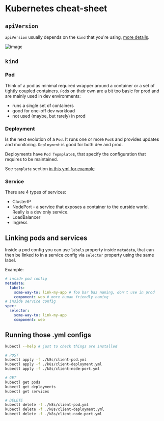 # Kubernetes cheat-sheet

## `apiVersion`

`apiVersion` usually depends on the `kind` that you're using, [more details](https://matthewpalmer.net/kubernetes-app-developer/articles/kubernetes-apiversion-definition-guide.html).

![image](https://user-images.githubusercontent.com/26703675/62350427-9a983200-b4fa-11e9-847b-d5b660329d3d.png)

## `kind`

### Pod

Think of a pod as minimal required wrapper around a container or a set of tightly coupled containers. `Pod`s on their own are a bit too basic for prod and are mainly used in dev environments:

- runs a single set of containers
- good for one-off dev workload
- not used (maybe, but rarely) in prod

### Deployment

Is the next evolution of a `Pod`. It runs one or more `Pod`s and provides updates and monitoring. `Deployment` is good for both dev and prod.

Deployments have `Pod Tepmplate`s, that specify the configuration that requires to be maintained.

See `template` section [in this yml for example](./k8s/client-deployment.yml)

### Service

There are 4 types of services:

- ClusterIP
- NodePort - a service that exposes a container to the ourside world. Really is a dev only service.
- LoadBalancer
- Ingress

## Linking pods and services

Inside a pod config you can use `labels` property inside `metadata`, that can then be linked to in a service config via `selector` property using the same label.

Example:

```yml
# inside pod config
metadata:
  labels:
    some-way-to: link-my-app # foo bar baz naming, don't use in prod
    component: web # more human friendly naming
# inside service config
spec:
  selector:
    some-way-to: link-my-app
    component: web
```

## Running those .yml configs

```sh
kubectl --help # just to check things are installed

# POST
kubectl apply -f ./k8s/client-pod.yml
kubectl apply -f ./k8s/client-deployment.yml
kubectl apply -f ./k8s/client-node-port.yml

# GET
kubectl get pods
kubectl get deployments
kubectl get services

# DELETE
kubectl delete -f ./k8s/client-pod.yml
kubectl delete -f ./k8s/client-deployment.yml
kubectl delete -f ./k8s/client-node-port.yml

```
